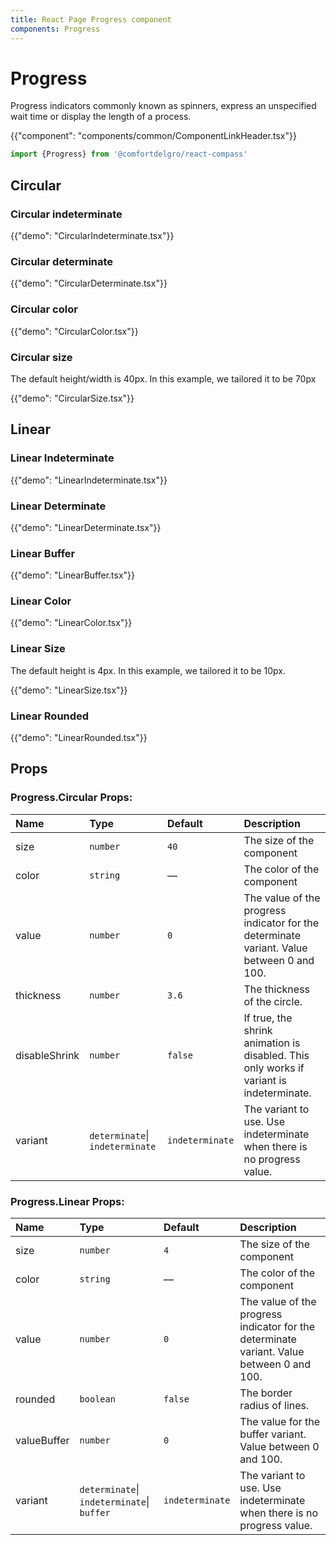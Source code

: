 ```yaml
---
title: React Page Progress component
components: Progress
---
```


# Progress

<p class="description">Progress indicators commonly known as spinners, express an unspecified wait time or display the length of a process.</p>

{{"component": "components/common/ComponentLinkHeader.tsx"}}

```jsx
import {Progress} from '@comfortdelgro/react-compass'
```

## Circular

### Circular indeterminate

{{"demo": "CircularIndeterminate.tsx"}}

### Circular determinate

{{"demo": "CircularDeterminate.tsx"}}

### Circular color

{{"demo": "CircularColor.tsx"}}

### Circular size

The default height/width is 40px. In this example, we tailored it to be 70px

{{"demo": "CircularSize.tsx"}}

## Linear

### Linear Indeterminate

{{"demo": "LinearIndeterminate.tsx"}}

### Linear Determinate

{{"demo": "LinearDeterminate.tsx"}}

### Linear Buffer

{{"demo": "LinearBuffer.tsx"}}

### Linear Color

{{"demo": "LinearColor.tsx"}}

### Linear Size

The default height is 4px. In this example, we tailored it to be 10px.

{{"demo": "LinearSize.tsx"}}

### Linear Rounded

{{"demo": "LinearRounded.tsx"}}

## Props

### Progress.Circular Props:

| Name          | Type                            | Default         | Description                                                                               |
| :------------ | :------------------------------ | :-------------- | :---------------------------------------------------------------------------------------- |
| size          | `number`                        | `40`            | The size of the component                                                                 |
| color         | `string`                        | —               | The color of the component                                                                |
| value         | `number`                        | `0`             | The value of the progress indicator for the determinate variant. Value between 0 and 100. |
| thickness     | `number`                        | `3.6`           | The thickness of the circle.                                                              |
| disableShrink | `number`                        | `false`         | If true, the shrink animation is disabled. This only works if variant is indeterminate.   |
| variant       | `determinate`\| `indeterminate` | `indeterminate` | The variant to use. Use indeterminate when there is no progress value.                    |

### Progress.Linear Props:

| Name        | Type                                       | Default         | Description                                                                               |
| :---------- | :----------------------------------------- | :-------------- | :---------------------------------------------------------------------------------------- |
| size        | `number`                                   | `4`             | The size of the component                                                                 |
| color       | `string`                                   | —               | The color of the component                                                                |
| value       | `number`                                   | `0`             | The value of the progress indicator for the determinate variant. Value between 0 and 100. |
| rounded     | `boolean`                                  | `false`         | The border radius of lines.                                                               |
| valueBuffer | `number`                                   | `0`             | The value for the buffer variant. Value between 0 and 100.                                |
| variant     | `determinate`\| `indeterminate`\| `buffer` | `indeterminate` | The variant to use. Use indeterminate when there is no progress value.                    |
